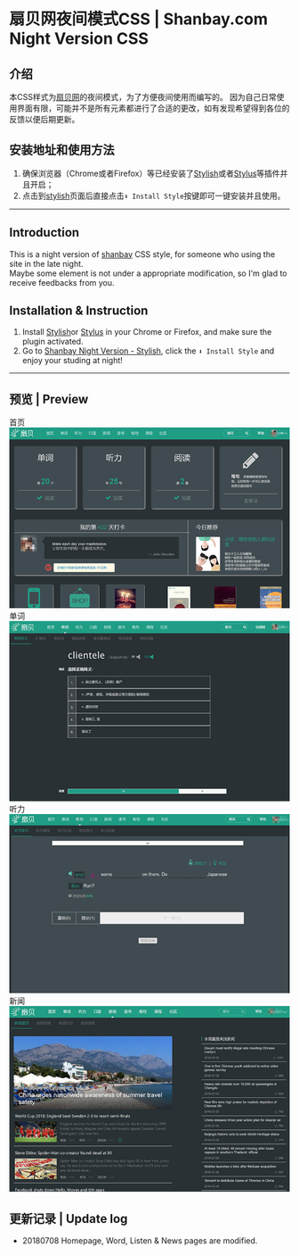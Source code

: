 # 扇贝网夜间模式CSS | Shanbay.com Night Version CSS
## 介绍  
本CSS样式为[扇贝网](https://www.shanbay.com/)的夜间模式，为了方便夜间使用而编写的。
因为自己日常使用界面有限，可能并不是所有元素都进行了合适的更改，如有发现希望得到各位的反馈以便后期更新。  

## 安装地址和使用方法 
1. 确保浏览器（Chrome或者Firefox）等已经安装了[Stylish](https://chrome.google.com/webstore/detail/stylish-custom-themes-for/fjnbnpbmkenffdnngjfgmeleoegfcffe?utm_source=chrome-ntp-icon)或者[Stylus](https://chrome.google.com/webstore/detail/stylus/clngdbkpkpeebahjckkjfobafhncgmne?utm_source=chrome-ntp-icon)等插件并且开启；
2. 点击到[stylish](https://userstyles.org/styles/149089/neets-cc)页面后直接点击`⬇ Install Style`按键即可一键安装并且使用。  

---

## Introduction  
This is a night version of [shanbay](https://www.shanbay.com/) CSS style, for someone who using the site in the late night.  
Maybe some element is not under a appropriate modification, so I'm glad to receive feedbacks from you.  
## Installation & Instruction  
1. Install [Stylish](https://chrome.google.com/webstore/detail/stylish-custom-themes-for/fjnbnpbmkenffdnngjfgmeleoegfcffe?utm_source=chrome-ntp-icon)or [Stylus](https://chrome.google.com/webstore/detail/stylus/clngdbkpkpeebahjckkjfobafhncgmne?utm_source=chrome-ntp-icon) in your Chrome or Firefox, and make sure the plugin activated.  
2. Go to [Shanbay Night Version - Stylish](https://userstyles.org/styles/162300/shanbay-night-version), click the `⬇ Install Style` and enjoy your studing at night!  

---

## 预览 | Preview
首页  
![首页](https://github.com/swsoyee/shanbay-night-css/blob/master/Home.jpg)  
单词  
![单词](https://github.com/swsoyee/shanbay-night-css/blob/master/Word.jpg)  
听力  
![听力](https://github.com/swsoyee/shanbay-night-css/blob/master/Listen.jpg)  
新闻  
![新闻](https://github.com/swsoyee/shanbay-night-css/blob/master/News.jpg)  

## 更新记录 | Update log  
- 20180708  Homepage, Word, Listen & News pages are modified.  
